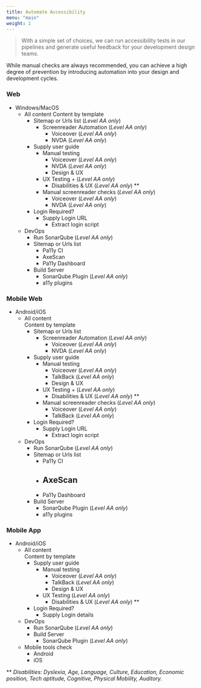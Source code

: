 ```yaml
---
title: Automate Accessibility
menu: "main"
weight: 1
---
```


> With a simple set of choices, we can run accessibility tests in our pipelines and generate useful feedback for your development design teams.

While manual checks are always recommended, you can achieve a high degree of prevention by introducing automation into your design and development cycles.

### Web
- Windows/MacOS
	- All content
	  Content by template
		- Sitemap or Urls list
		(_Level AA only_)
			- Screenreader Automation
			(_Level AA only_)
				- Voiceover
				(_Level AA only_)
				- NVDA
				(_Level AA only_)
		- Supply user guide
			- Manual testing
				- Voiceover
				(_Level AA only_)
				- NVDA
				(_Level AA only_)
				- Design & UX
			- UX Testing +
			(_Level AA only_)
				- Disabilities & UX
				(_Level AA only_) **
			- Manual screenreader checks
			(_Level AA only_)
				- Voiceover
				(_Level AA only_)
				- NVDA
				(_Level AA only_)
		- Login Required?
			- Supply Login URL
				- Extract login script
	- DevOps
		- Run SonarQube
		(_Level AA only_)
		- Sitemap or Urls list
			- Pa11y CI
			- AxeScan
			- Pa11y Dashboard
		- Build Server
			- SonarQube Plugin
			(_Level AA only_)
			- a11y plugins

### Mobile Web
- Android/iOS
	- All content  
	  Content by template
		- Sitemap or Urls list
			- Screenreader Automation
			(_Level AA only_)
				- Voiceover
				(_Level AA only_)
				- NVDA
				(_Level AA only_)
		- Supply user guide
			- Manual testing
				- Voiceover
				(_Level AA only_)
				- TalkBack
				(_Level AA only_)
				- Design & UX
			- UX Testing +
			(_Level AA only_)
				- Disabilities & UX
				(_Level AA only_) **    
			- Manual screenreader checks
			(_Level AA only_)
				- Voiceover
				(_Level AA only_)
				- TalkBack
				(_Level AA only_)
		- Login Required?
			- Supply Login URL
				- Extract login script
	- DevOps
		- Run SonarQube
		(_Level AA only_)
		- Sitemap or Urls list
			- Pa11y CI
			- AxeScan
				- 
			- Pa11y Dashboard
		- Build Server
			- SonarQube Plugin
			(_Level AA only_)
			- a11y plugins

### Mobile App
- Android/iOS
	- All content  
	  Content by template
		- Supply user guide
			- Manual testing
				- Voiceover
				(_Level AA only_)
				- TalkBack
				(_Level AA only_)
				- Design & UX
			- UX Testing
			(_Level AA only_)
				- Disabilities & UX
				(_Level AA only_) ** 
		- Login Required?
			- Supply Login details
	- DevOps
		- Run SonarQube
		(_Level AA only_)
		- Build Server
			- SonarQube Plugin
			(_Level AA only_)
	- Mobile tools check
		- Android
		- iOS



** _Disabilities: Dyslexia, Age, Language, Culture, Education, Economic position, Tech aptitude, Cognitive, Physical Mobility, Auditory._